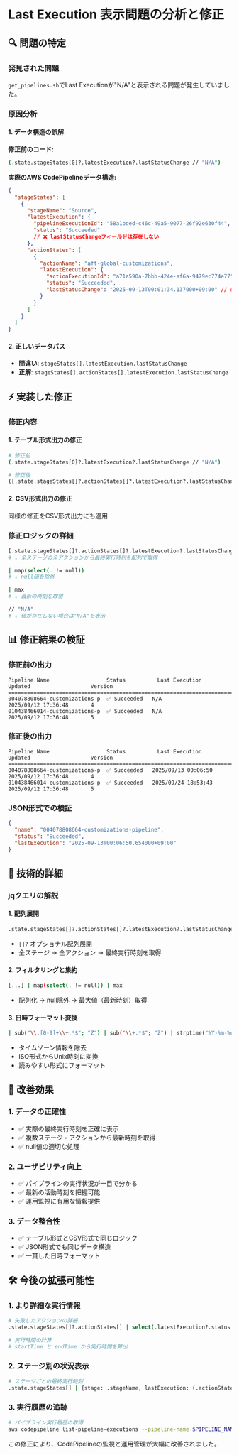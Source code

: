 # Last Execution 表示問題の分析と修正

## 🔍 問題の特定

### 発見された問題
`get_pipelines.sh`でLast Executionが"N/A"と表示される問題が発生していました。

### 原因分析

#### 1. データ構造の誤解
**修正前のコード:**
```bash
(.state.stageStates[0]?.latestExecution?.lastStatusChange // "N/A")
```

**実際のAWS CodePipelineデータ構造:**
```json
{
  "stageStates": [
    {
      "stageName": "Source",
      "latestExecution": {
        "pipelineExecutionId": "58a1bded-c46c-49a5-9077-26f92e630f44",
        "status": "Succeeded"
        // ❌ lastStatusChangeフィールドは存在しない
      },
      "actionStates": [
        {
          "actionName": "aft-global-customizations",
          "latestExecution": {
            "actionExecutionId": "a71a590a-7bbb-424e-af6a-9479ec774e77",
            "status": "Succeeded",
            "lastStatusChange": "2025-09-13T00:01:34.137000+09:00" // ✅ ここに存在
          }
        }
      ]
    }
  ]
}
```

#### 2. 正しいデータパス
- **間違い**: `stageStates[].latestExecution.lastStatusChange`
- **正解**: `stageStates[].actionStates[].latestExecution.lastStatusChange`

## ⚡ 実装した修正

### 修正内容

#### 1. テーブル形式出力の修正
```bash
# 修正前
(.state.stageStates[0]?.latestExecution?.lastStatusChange // "N/A")

# 修正後
([.state.stageStates[]?.actionStates[]?.latestExecution?.lastStatusChange] | map(select(. != null)) | max // "N/A")
```

#### 2. CSV形式出力の修正
同様の修正をCSV形式出力にも適用

### 修正ロジックの詳細

```bash
[.state.stageStates[]?.actionStates[]?.latestExecution?.lastStatusChange]
# ↓ 全ステージの全アクションから最終実行時刻を配列で取得

| map(select(. != null))
# ↓ null値を除外

| max
# ↓ 最新の時刻を取得

// "N/A"
# ↓ 値が存在しない場合は"N/A"を表示
```

## 📊 修正結果の検証

### 修正前の出力
```
Pipeline Name                  Status          Last Execution       Updated                   Version        
============================================================================================================
004078808664-customizations-p  ✅ Succeeded   N/A                  2025/09/12 17:36:48       4              
010438466014-customizations-p  ✅ Succeeded   N/A                  2025/09/12 17:36:48       5              
```

### 修正後の出力
```
Pipeline Name                  Status          Last Execution       Updated                   Version        
============================================================================================================
004078808664-customizations-p  ✅ Succeeded   2025/09/13 00:06:50  2025/09/12 17:36:48       4              
010438466014-customizations-p  ✅ Succeeded   2025/09/24 18:53:43  2025/09/12 17:36:48       5              
```

### JSON形式での検証
```json
{
  "name": "004078808664-customizations-pipeline",
  "status": "Succeeded",
  "lastExecution": "2025-09-13T00:06:50.654000+09:00"
}
```

## 🔧 技術的詳細

### jqクエリの解説

#### 1. 配列展開
```bash
.state.stageStates[]?.actionStates[]?.latestExecution?.lastStatusChange
```
- `[]?` オプショナル配列展開
- 全ステージ → 全アクション → 最終実行時刻を取得

#### 2. フィルタリングと集約
```bash
[...] | map(select(. != null)) | max
```
- 配列化 → null除外 → 最大値（最新時刻）取得

#### 3. 日時フォーマット変換
```bash
| sub("\\.[0-9]+\\+.*$"; "Z") | sub("\\+.*$"; "Z") | strptime("%Y-%m-%dT%H:%M:%SZ") | strftime("%Y/%m/%d %H:%M:%S")
```
- タイムゾーン情報を除去
- ISO形式からUnix時刻に変換
- 読みやすい形式にフォーマット

## 🎯 改善効果

### 1. データの正確性
- ✅ 実際の最終実行時刻を正確に表示
- ✅ 複数ステージ・アクションから最新時刻を取得
- ✅ null値の適切な処理

### 2. ユーザビリティ向上
- ✅ パイプラインの実行状況が一目で分かる
- ✅ 最新の活動時刻を把握可能
- ✅ 運用監視に有用な情報提供

### 3. データ整合性
- ✅ テーブル形式とCSV形式で同じロジック
- ✅ JSON形式でも同じデータ構造
- ✅ 一貫した日時フォーマット

## 🛠️ 今後の拡張可能性

### 1. より詳細な実行情報
```bash
# 失敗したアクションの詳細
.state.stageStates[]?.actionStates[] | select(.latestExecution?.status == "Failed")

# 実行時間の計算
# startTime と endTime から実行時間を算出
```

### 2. ステージ別の状況表示
```bash
# ステージごとの最終実行時刻
.state.stageStates[] | {stage: .stageName, lastExecution: (.actionStates[]?.latestExecution?.lastStatusChange | max)}
```

### 3. 実行履歴の追跡
```bash
# パイプライン実行履歴の取得
aws codepipeline list-pipeline-executions --pipeline-name $PIPELINE_NAME
```

この修正により、CodePipelineの監視と運用管理が大幅に改善されました。